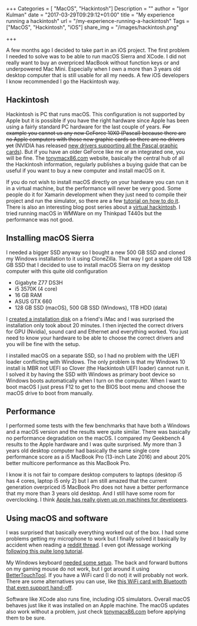 ﻿+++
Categories = [ "MacOS", "Hackintosh"]
Description = ""
author = "Igor Kulman"
date = "2017-03-29T09:29:12+01:00"
title = "My experience running a hackintosh"
url = "/my-experience-running-a-hackintosh"
Tags = ["MacOS", "Hackintosh", "iOS"]
share_img = "/images/hackintosh.png"

+++

A few months ago I decided to take part in an iOS project. The first problem I needed to solve was to be able to run macOS Sierra and XCode. I did not really want to buy an overpriced MacBook without function keys or and underpowered Mac Mini. Especially when I own a more than 3 years old desktop computer that is still usable for all my needs. A few iOS developers I know recommended I go the Hackintosh way.

## Hackintosh

Hackintosh is PC that runs macOS. This configuration is not supported by Apple but it is possible if you have the right hardware since Apple has been using a fairly standard PC hardware for the last couple of years. <s>For example you cannot us any new GeForce 10X0 (Pascal) because there are no Apple computers with those new graphic cards so there are no drivers yet</s> (NVIDIA has released [new drivers supporting all the Pascal graphic cards](https://www.tonymacx86.com/threads/nvidia-pascal-graphics-drivers-released-buyers-guide-updated.219153/)). But if you have an older GeForce like me or an integrated one, you will be fine. The [tonymacx86.com](https://www.tonymacx86.com/) website, basically the central hub of all the Hackintosh information, regularly publishes a buying guide that can be useful if you want to buy a new computer and install macOS on it.

If you do not wish to install macOS directly on your hardware you can run it in a virtual machine, but the performance will never be very good. Some people do it for Xamarin development when they just need to compile their project and run the simulator, so there are a few [tutorial on how to do it](https://aurir.wordpress.com/2016/11/20/how-to-setting-up-macos-x-sierra-on-virtualbox-for-xamarin-development-with-visual-studio/). There is also an interesting blog post series about a [virtual hackintosh](https://arktronic.com/weblog/2016-12-10/virtual-hackintosh-part-1-the-concepts/). I tried running macOS in WMWare on my Thinkpad T440s but the performance was not good.

<!--more-->

## Installing macOS Sierra

I needed a bigger SSD anyway so I bought a new 500 GB SSD and cloned my Windows installation to it using CloneZilla. That way I got a spare old 128 GB SSD that I decided to use to install macOS Sierra on my desktop computer with this quite old configuration

- Gigabyte Z77 DS3H
- i5 3570K (4 core)
- 16 GB RAM
- ASUS GTX 660
- 128 GB SSD (macOS), 500 GB SSD (Windows), 1TB HDD (data)

I [created a installation disk](https://www.tonymacx86.com/threads/unibeast-install-macos-sierra-on-any-supported-intel-based-pc.200564/) on a friend's iMac and I was surprised the installation only took about 20 minutes. I then injected the correct drivers for GPU (Nvidia), sound card and Ethernet and everything worked. You just need to know your hardware to be able to choose the correct drivers and you will be fine with the setup.

I installed macOS on a separate SSD, so I had no problem with the UEFI loader conflicting with Windows. The only problem is that my Windows 10 install is MBR not UEFI so Clover (the Hackintosh UEFI loader) cannot run it. I solved it by having the SSD with Windows as primary boot device so Windows boots automatically when I turn on the computer. When I want to boot macOS I just press F12 to get to the BIOS boot menu and choose the macOS drive to boot from manually.

## Performance

I performed some tests with the few benchmarks that have both a Windows and a macOS version and the results were quite similar. There was basically no performance degradation on the macOS. I compared my Geekbench 4 results to the Apple hardware and I was quite surprised. My more than 3 years old desktop computer had basically the same single core performance score as a i5 MacBook Pro (13-inch Late 2016) and about 20% better multicore performance as this MacBook Pro. 

I know it is not fair to compare desktop computers to laptops (desktop i5 has 4 cores, laptop i5 only 2) but I am still amazed that the current generation overpriced i5 MacBook Pro does not have a better performance that my more than 3 years old desktop. And I still have some room for overclocking. I think [Apple has really given up on machines for developers](https://news.ycombinator.com/item?id=13797042).

## Using macOS and software

I was surprised that basically everything worked out of the box. I had some problems getting my microphone to work but I finally solved it basically by accident when reading a [reddit thread](https://www.reddit.com/r/hackintosh/comments/4gp7mj/need_help_getting_alc887_microphone_working_el/). I even got iMessage working [following this quite long tutorial](https://www.tonymacx86.com/threads/an-idiots-guide-to-imessage.196827/). 

My Windows keyboard [needed some setup](using-macos-with-a-windows-keyboard). The back and forward buttons on my gaming mouse do not work, but I got around it using [BetterTouchTool](http://sunpech.com/2015/04/map-your-mouses-back-and-forward). If you have a WiFi card (I do not) it will probably not work. There are some alternatives you can use, like [this WiFi card with Bluetooth that even support hand-off](https://www.amazon.de/Bluetooth-PCI-Express-BCM94360CD-Hackintosh-Flughafen/dp/B00MBP25UK/ref=sr_1_1?ie=UTF8&qid=1487424169&sr=8-1&keywords=Hackintosh).

Software like XCode also runs fine, including iOS simulators. Overall macOS behaves just like it was installed on an Apple machine. The macOS updates also work without a problem, just check [tonymacx86.com](https://www.tonymacx86.com/) before applying them to be sure. 